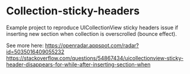 # Collection-sticky-headers
Example project to reproduce UICollectionView sticky headers issue if inserting new section when collection is overscrolled (bounce effect).

See more here:
https://openradar.appspot.com/radar?id=5035016409055232
https://stackoverflow.com/questions/54867434/uicollectionview-sticky-header-disappears-for-while-after-inserting-section-when
